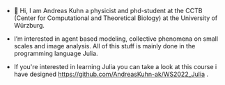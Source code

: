 - 👋 Hi, I am Andreas Kuhn a physicist and phd-student at the CCTB (Center for Computational and Theoretical Biology) at the University of Würzburg. 
- I’m interested in agent based modeling, collective phenomena on small scales and image analysis. All of this stuff is mainly done in the programming language Julia.

- If you're interested in learning Julia you can take a look at this course i have designed https://github.com/AndreasKuhn-ak/WS2022_Julia . 
